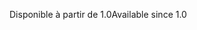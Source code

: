 <span data-ttu-id="16cb7-101">Disponible à partir de 1.0</span><span class="sxs-lookup"><span data-stu-id="16cb7-101">Available since 1.0</span></span>